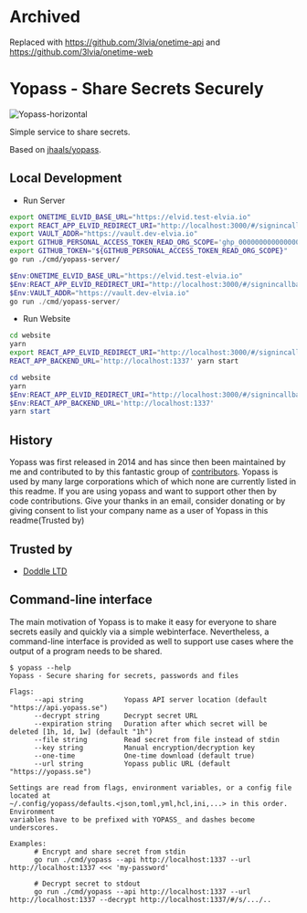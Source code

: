 # Archived 
Replaced with https://github.com/3lvia/onetime-api and https://github.com/3lvia/onetime-web


# Yopass - Share Secrets Securely

![Yopass-horizontal](https://user-images.githubusercontent.com/37777956/59544367-0867aa80-8f09-11e9-8d6a-02008e1bccc7.png)

Simple service to share secrets.

Based on [jhaals/yopass](https://github.com/jhaals/yopass/).

## Local Development

- Run Server

```bash
export ONETIME_ELVID_BASE_URL="https://elvid.test-elvia.io"
export REACT_APP_ELVID_REDIRECT_URI="http://localhost:3000/#/signincallback"
export VAULT_ADDR="https://vault.dev-elvia.io"
export GITHUB_PERSONAL_ACCESS_TOKEN_READ_ORG_SCOPE='ghp_000000000000000000000000000000000000' # read-org-scope — read:org
export GITHUB_TOKEN="${GITHUB_PERSONAL_ACCESS_TOKEN_READ_ORG_SCOPE}"
go run ./cmd/yopass-server/
```

```powershell
$Env:ONETIME_ELVID_BASE_URL="https://elvid.test-elvia.io"
$Env:REACT_APP_ELVID_REDIRECT_URI="http://localhost:3000/#/signincallback"
$Env:VAULT_ADDR="https://vault.dev-elvia.io"
go run ./cmd/yopass-server/
```

- Run Website

```bash
cd website
yarn
export REACT_APP_ELVID_REDIRECT_URI="http://localhost:3000/#/signincallback"
REACT_APP_BACKEND_URL='http://localhost:1337' yarn start
```

```powershell
cd website
yarn
$Env:REACT_APP_ELVID_REDIRECT_URI="http://localhost:3000/#/signincallback"
$Env:REACT_APP_BACKEND_URL='http://localhost:1337'
yarn start
```

## History

Yopass was first released in 2014 and has since then been maintained by me and contributed to by this fantastic group of [contributors](https://github.com/jhaals/yopass/graphs/contributors). Yopass is used by many large corporations which of which none are currently listed in this readme.
If you are using yopass and want to support other then by code contributions. Give your thanks in an email, consider donating or by giving consent to list your company name as a user of Yopass in this readme(Trusted by)

## Trusted by

- [Doddle LTD](https://doddle.com)

## Command-line interface

The main motivation of Yopass is to make it easy for everyone to share secrets easily and quickly via a simple webinterface. Nevertheless, a command-line interface is provided as well to support use cases where the output of a program needs to be shared.

```console
$ yopass --help
Yopass - Secure sharing for secrets, passwords and files

Flags:
      --api string          Yopass API server location (default "https://api.yopass.se")
      --decrypt string      Decrypt secret URL
      --expiration string   Duration after which secret will be deleted [1h, 1d, 1w] (default "1h")
      --file string         Read secret from file instead of stdin
      --key string          Manual encryption/decryption key
      --one-time            One-time download (default true)
      --url string          Yopass public URL (default "https://yopass.se")

Settings are read from flags, environment variables, or a config file located at
~/.config/yopass/defaults.<json,toml,yml,hcl,ini,...> in this order. Environment
variables have to be prefixed with YOPASS_ and dashes become underscores.

Examples:
      # Encrypt and share secret from stdin
      go run ./cmd/yopass --api http://localhost:1337 --url http://localhost:1337 <<< 'my-password'

      # Decrypt secret to stdout
      go run ./cmd/yopass --api http://localhost:1337 --url http://localhost:1337 --decrypt http://localhost:1337/#/s/.../..
```
